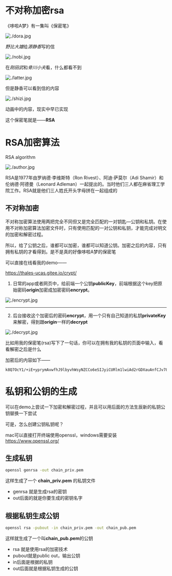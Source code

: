 # 不对称加密rsa


《哆啦A梦》有一集叫《保密笔》


![./dora.jpg](./dora.jpg)



*野比大雄*给*源静香*写的信


![./nobi.jpg](./nobi.jpg)


在*刚田武*和*骨川小夫*看，什么都看不到


![./latter.jpg](./latter.jpg)


但是静香可以看到信的内容


![./shizi.jpg](./shizi.jpg)


动画中的内容，现实中早已实现


这个保密笔就是——**RSA**


# RSA加密算法


RSA algorithm


![./author.jpg](./author.jpg)



RSA是1977年由罗纳德·李维斯特（Ron Rivest）、阿迪·萨莫尔（Adi Shamir）和伦纳德·阿德曼（Leonard Adleman）一起提出的。当时他们三人都在麻省理工学院工作。RSA就是他们三人姓氏开头字母拼在一起组成的


## 不对称加密


不对称加密算法使用两把完全不同但又是完全匹配的一对钥匙—公钥和私钥。在使用不对称加密算法加密文件时，只有使用匹配的一对公钥和私钥，才能完成对明文的加密和解密过程。


所以，给了公钥之后，谁都可以加密，谁都可以知道公钥。加密之后的内容，只有拥有私钥的才看得到。是不是真的好像哆啦A梦的保密笔


可以直接在线看我的demo——


https://thales-ucas.gitee.io/crypt/


1. 日常的app或者网页中，给前端一个公钥**publicKey**，前端根据这个key把原始密码**origin**加密成加密密码**encrypt**。


![./encrypt.jpg](./encrypt.jpg)


-----------


2. 后台接收这个加密后的密码**encrypt**，用一个只有自己知道的私钥**privateKey**来解密，得到跟**origin**一样的**decrypt**


![./decrypt.jpg](./decrypt.jpg)



比如用我的保密笔(rsa)写下了一句话，你可以在拥有我的私钥的页面中输入，看看解密之后是什么


加密后的内容如下——
```
k8Q7OcY1/+iE+yprymAvwfhJ9lbyvhWsyNZCCo6eSIJyiCURlm1lwiAd2rGDXauAnfCJv78ynEOdSwa8/IS8thnBoUbplKhzMloUW+Cee5nVfaWAwJRd36OCPqUADdUG88jiolHVvtZmih2QrvNjpUcoYSve5GU3tXcbrYtOKvw=
```


# 私钥和公钥的生成


可以在demo上尝试一下加密和解密过程，并且可以用后面的方法生辰新的私钥公钥替换一下尝试


可是，怎么创建公钥私钥呢？


mac可以直接打开终端使用openssl，windows需要安装 https://www.openssl.org/



## 生成私钥


```bash
openssl genrsa -out chain_priv.pem
```


这样生成了一个 **chain_priv.pem** 的私钥文件


* genrsa 就是生成rsa的密钥
* out后面的就是你要生成的密钥名字


## 根据私钥生成公钥


```bash
openssl rsa -pubout -in chain_priv.pem -out chain_pub.pem
```


这样就生成了一个叫**chain_pub.pem**的公钥


* rsa 就是使用rsa的加密技术
* pubout就是public out，输出公钥
* in后面是根据的私钥
* out后面就是根据私钥生成的公钥

